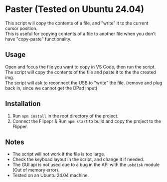 # Paster (Tested on Ubuntu 24.04)
This script will copy the contents of a file, and "write" it to the current cursor position.  
This is useful for copying contents of a file to another file when you don't have "copy-paste" functionality.  

## Usage
Open and focus the file you want to copy in VS Code, then run the script.  
The script will copy the contents of the file and paste it to the the created img.  
The script will ask to reconnect the USB to "write" the file. (remove and plug back in, since we cannot get the DPad input)  

## Installation
   1. Run `npm install` in the root directory of the project.
   2. Connect the Flipepr & Run `npm start` to build and copy the project to the Flipper.

## Notes
- The script will not work if the file is too large.
- Check the keyboad layout in the script, and change it if needed.
- The GUI api is not used due to a bug in the API with the `usbdisk` module (Out of memory error).
- Tested on an Ubuntu 24.04 machine.